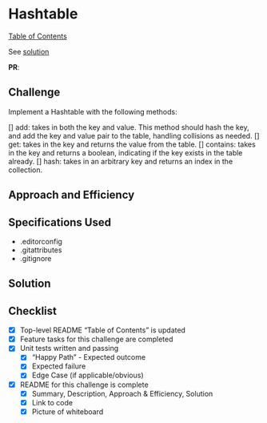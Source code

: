 # Hashtable

[Table of Contents](../../../README.md)

See [solution](hashtable.py)

__PR__:

## Challenge
Implement a Hashtable with the following methods:

[] add: takes in both the key and value. This method should hash the key, and add the key and value pair to the table, handling collisions as needed.
[] get: takes in the key and returns the value from the table.
[] contains: takes in the key and returns a boolean, indicating if the key exists in the table already.
[] hash: takes in an arbitrary key and returns an index in the collection.

## Approach and Efficiency


## Specifications Used
* .editorconfig
* .gitattributes
* .gitignore


## Solution


## Checklist
 - [x] Top-level README “Table of Contents” is updated
 - [x] Feature tasks for this challenge are completed
 - [x] Unit tests written and passing
     - [x] “Happy Path” - Expected outcome
     - [x] Expected failure
     - [x] Edge Case (if applicable/obvious)
 - [x] README for this challenge is complete
     - [x] Summary, Description, Approach & Efficiency, Solution
     - [x] Link to code
     - [x] Picture of whiteboard

